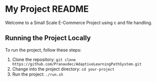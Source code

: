# My Project README

Welcome to a Small Scale E-Commerce Project using c and file handling.

## Running the Project Locally

To run the project, follow these steps:

1. Clone the repository: `git clone https://github.com/Pranavdec/AdaptiveLearningPathSystem.git`
2. Change into the project directory: `cd your-project`
3. Run the project: `./run.sh`